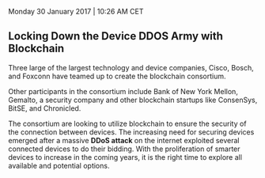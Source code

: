 
Monday 30 January 2017 | 10:26 AM CET

## Locking Down the Device DDOS Army with Blockchain

Three large of the largest technology and device companies, Cisco, Bosch, and Foxconn have teamed up to create the blockchain consortium.

Other participants in the consortium include Bank of New York Mellon, Gemalto, a security company and other blockchain startups like ConsenSys, BitSE, and Chronicled.

The consortium are looking to utilize blockchain to ensure the security of the connection between devices. The increasing need for securing  devices emerged after a massive **DDoS attack** on the internet exploited several connected devices to do their bidding. With the proliferation of smarter devices to increase in the coming years, it is the right time to explore all available and potential options.
